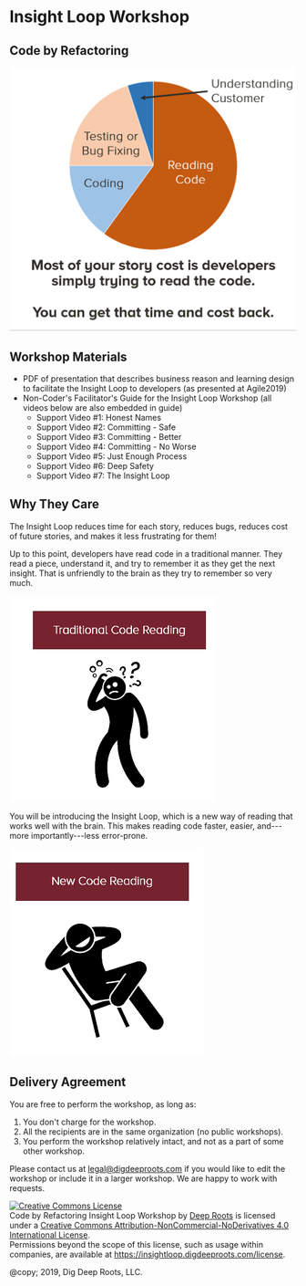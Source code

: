 # Insight Loop Workshop
## Code by Refactoring

![business reason to do this](img/why-rbr-il-ttt.png)

## Workshop Materials

  * PDF of presentation that describes  business reason and learning design to facilitate the Insight Loop to developers (as presented at Agile2019)
  * Non-Coder's Facilitator's Guide for the Insight Loop Workshop (all videos below are also embedded in guide)
    * Support Video #1: Honest Names
    * Support Video #2: Committing - Safe
    * Support Video #3: Committing - Better
    * Support Video #4: Committing - No Worse
    * Support Video #5: Just Enough Process
    * Support Video #6: Deep Safety
    * Support Video #7: The Insight Loop

## Why They Care
The Insight Loop reduces time for each story, reduces bugs, reduces cost of future stories, and makes it less frustrating for them! 

Up to this point, developers have read code in a traditional manner. They read a piece, understand it, and try to remember it as they get the next insight. That is unfriendly to the brain as they try to remember so very much.

![traditionalcodereading](img/ReadingCode-Trad.PNG) 

You will be introducing the Insight Loop, which is a new way of reading that works well with the brain. This makes reading code faster, easier, and---more importantly---less error-prone.

![newcodereading](img/ReadingCode-InsightLoop.PNG)










## Delivery Agreement

You are free to perform the workshop, as long as:

1. You don't charge for the workshop.
2. All the recipients are in the same organization (no public workshops).
3. You perform the workshop relatively intact, and not as a part of some other workshop.

Please contact us at [legal@digdeeproots.com](mailto:legal@digdeeproots.com) if you would like to edit the workshop or include it in a larger workshop. We are happy to work with requests.

<a rel="license" href="http://creativecommons.org/licenses/by-nc-nd/4.0/"><img alt="Creative Commons License" style="border-width:0" src="https://i.creativecommons.org/l/by-nc-nd/4.0/88x31.png" /></a><br /><span xmlns:dct="http://purl.org/dc/terms/" property="dct:title">Code by Refactoring Insight Loop Workshop</span> by <a xmlns:cc="http://creativecommons.org/ns#" href="https://insightloop.digdeeproots.com/" property="cc:attributionName" rel="cc:attributionURL">Deep Roots</a> is licensed under a <a rel="license" href="http://creativecommons.org/licenses/by-nc-nd/4.0/">Creative Commons Attribution-NonCommercial-NoDerivatives 4.0 International License</a>.<br />Permissions beyond the scope of this license, such as usage within companies, are available at <a xmlns:cc="http://creativecommons.org/ns#" href="https://insightloop.digdeeproots.com/license" rel="cc:morePermissions">https://insightloop.digdeeproots.com/license</a>.

@copy; 2019, Dig Deep Roots, LLC.